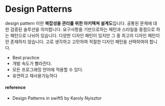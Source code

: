 # Design Patterns

design pattern 이란 **복잡성을 관리를 위한 아키텍쳐 설계도**입니다. 공통된 문제에 대한 검증된 솔루션을 의미합니다. 요구사항을 기반으로하는 패턴과 스타일을 중점으로 하는 패턴으로 나뉘어 있습니다. 다양한 디자인 패턴이 있지만 그 중 최고의 디자인 패턴이란 존재하지 않습니다. 고로 생각하고 고민하여 적절한 디자인 패턴을 선택하여야 합니다.



* Best practice
* 개발 속도가 빨라진다.
* 모든 프로그래밍 언어에 적용할 수 있다.
* 유연하고 재사용가능하다



#### reference

* Design Patterns in swift5 by Karoly Nyisztor


